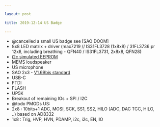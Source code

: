 ```yaml
---

layout: post

title: 2019-12-14 US Badge

---
```



-   @cancelled a small US badge see \[SAO DOOM\]
-   8x8 LED matrix + driver (max7219 // IS31FL3728 (1x8x8) / 31FL3736 pr
    12x8, including breathing - QFN40 / IS31FL3731, 2x8x8, QFN28)
-   [i2c simulated
    EEPROM](https://github.com/ANDnXOR/sao-reference-designs)
-   MEMS loudspeaker
-   US microphone
-   SAO 2x3 - [V1.69bis
    standard](https://hackaday.com/2019/03/20/introducing-the-shitty-add-on-v1-69bis-standard/)
-   USB-C
-   FTDI
-   FLASH
-   UP5K
-   Breakout of remaining IOs + SPI / I2C
-   @todo PMODs US:
-   2x8 : 10bits+1 ADC, MOSI, SCK, SS1, SS2, HILO (ADC, DAC TGC, HILO,
    ..) based on AD8332
-   1x8 : Trig, HVP, HVN, PDAMP, i2c, i2c, EN, IO

